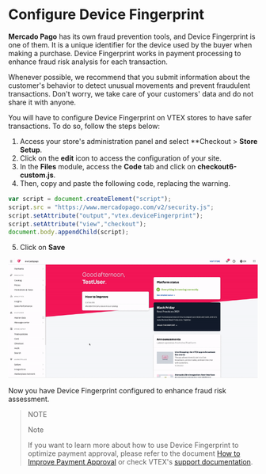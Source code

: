 # Configure Device Fingerprint 

**Mercado Pago** has its own fraud prevention tools, and Device Fingerprint is one of them. It is a unique identifier for the device used by the buyer when making a purchase. Device Fingerprint works in payment processing to enhance fraud risk analysis for each transaction. 

Whenever possible, we recommend that you submit information about the customer's behavior to detect unusual movements and prevent fraudulent transactions. Don't worry, we take care of your customers' data and do not share it with anyone. 

You will have to configure Device Fingerprint on VTEX stores to have safer transactions. To do so, follow the steps below:

1. Access your store's administration panel and select **Checkout > **Store Setup**.
2. Click on the **edit** icon to access the configuration of your site.
3. In the **Files** module, access the **Code** tab and click on **checkout6-custom.js**.
4. Then, copy and paste the following code, replacing the warning.

```javascript
var script = document.createElement("script");
script.src = "https://www.mercadopago.com/v2/security.js";
script.setAttribute("output","vtex.deviceFingerprint");
script.setAttribute("view","checkout");
document.body.appendChild(script);
```

5. Click on **Save**

![Fingerprint configuration](/images/vtex/devicefingerprint-imagenv2-en.gif)

Now you have Device Fingerprint configured to enhance fraud risk assessment. 

> NOTE
>
> Note 
> 
> If you want to learn more about how to use Device Fingerprint to optimize payment approval, please refer to the document [How to Improve Payment Approval](/developers/en/docs/vtex/how-tos/payment-approval) or check VTEX's [support documentation](https://help.vtex.com/tutorial/configuring-mercado-pagos-device-fingerprint--m2knP9z69HGHHBIiFq0Ga).
